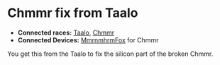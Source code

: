 # Chmmr fix from Taalo #

  * **Connected races:** [Taalo](Taalo.md), [Chmmr](Chmmr.md)
  * **Connected Devices:** [MmrnmhrmFox](MmrnmhrmFox.md) for Chmmr

You get this from the Taalo to fix the silicon part of the broken Chmmr.